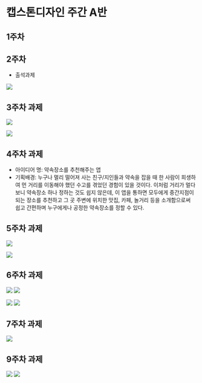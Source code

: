# 캡스톤디자인 주간 A반

## 1주차

## 2주차
  - 출석과제
  
<img width="" height="" src="./png/2주차과제.png"></img>

## 3주차 과제

<img width="" height="" src="./png/W3네이버화면.jpg"></img>

<img width="" height="" src="./png/W3전화걸기.jpg"></img>

## 4주차 과제
  - 아이디어 명: 약속장소를 추천해주는 앱
  - 기획배경: 누구나 멀리 떨어져 사는 친구/지인들과 약속을 잡을 때 한 사람이 희생하여 먼 거리를 이동해야 했던 수고를 겪었던 경험이 있을 것이다. 이처럼 거리가 멀다 보니 약속장소 하나 정하는 것도 쉽지 않은데, 이 앱을 통하면 모두에게 중간지점이 되는 장소를 추천하고 그 곳 주변에 위치한 맛집, 카페, 놀거리 등을 소개함으로써 쉽고 간편하며 누구에게나 공정한 약속장소를 정할 수 있다.

## 5주차 과제

<img width="" height="" src="./png/W5고양이.jpg"></img>

<img width="" height="" src="./png/W5강아지.jpg"></img>

## 6주차 과제

<img width="" height="" src="./png/W6img01W.jpg"></img>
<img width="" height="" src="./png/W6img01H.jpg"></img>

<img width="" height="" src="./png/W6img02W.jpg"></img>
<img width="" height="" src="./png/W6img02H.jpg"></img>

## 7주차 과제

<img width="" height="" src="./png/W7SMS글자수.jpg"></img>

## 9주차 과제

<img width="" height="" src="./png/W9드로어블.jpg"></img>
<img width="" height="" src="./png/W9드로어블2.jpg"></img>
